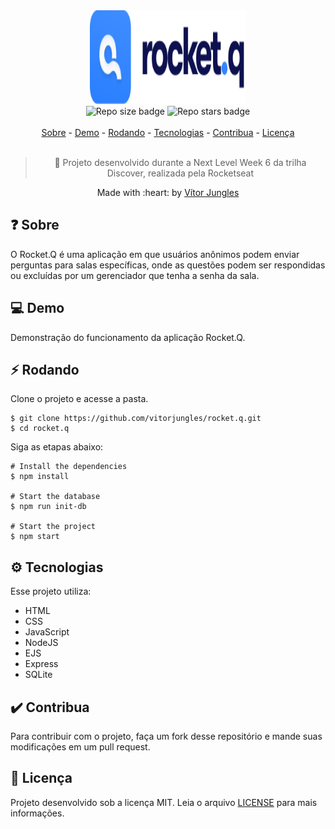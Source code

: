 <div align="center">
  <img src="public/images/logo.svg" width="250" height="150" alt="Rocket.Q" />
  <br>
  <img src="https://img.shields.io/github/repo-size/vitorjungles/rocket.q" alt="Repo size badge" />
  <img src="https://img.shields.io/github/stars/vitorjungles/rocket.q" alt="Repo stars badge">
  <br>
  <br>
  <a href="#-sobre">Sobre</a> -
  <a href="#-demo">Demo</a> -
  <a href="#-rodando">Rodando</a> -
  <a href="#gear-tecnologias">Tecnologias</a> -
  <a href="#heavy_check_mark-contribua">Contribua</a> -
  <a href="#-licença">Licença</a>
  <br>
  <br>

  > :rocket: Projeto desenvolvido durante a Next Level Week 6 da trilha Discover, realizada pela Rocketseat
  
  <p>Made with :heart: by <a href="https://github.com/vitorjungles">Vítor Jungles</a></p>
</div>

## ❓ Sobre

O Rocket.Q é uma aplicação em que usuários anônimos podem enviar perguntas para salas específicas, onde as questões podem ser respondidas ou excluídas por um gerenciador que tenha a senha da sala.

## 💻 Demo

Demonstração do funcionamento da aplicação Rocket.Q.

## ⚡ Rodando

Clone o projeto e acesse a pasta.

```
$ git clone https://github.com/vitorjungles/rocket.q.git
$ cd rocket.q
```

Siga as etapas abaixo:

```
# Install the dependencies
$ npm install

# Start the database
$ npm run init-db

# Start the project
$ npm start
```

## :gear: Tecnologias

Esse projeto utiliza:
- HTML
- CSS
- JavaScript
- NodeJS
- EJS
- Express
- SQLite

## :heavy_check_mark: Contribua

Para contribuir com o projeto, faça um fork desse repositório e mande suas modificações em um pull request.

## 📝 Licença

Projeto desenvolvido sob a licença MIT. Leia o arquivo [LICENSE](https://github.com/vitorjungles/rocket.q/blob/master/LICENSE) para mais informações.
